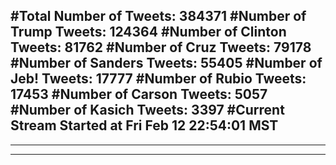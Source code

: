 #Total Number of Tweets: 384371 
#Number of Trump Tweets: 124364
#Number of Clinton Tweets: 81762
#Number of Cruz Tweets: 79178
#Number of Sanders Tweets: 55405
#Number of Jeb! Tweets: 17777
#Number of Rubio Tweets: 17453
#Number of Carson Tweets: 5057
#Number of Kasich Tweets: 3397
#Current Stream Started at Fri Feb 12 22:54:01 MST
---
---
---
